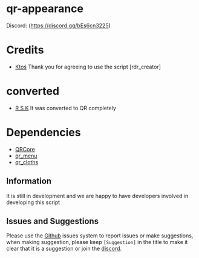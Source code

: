 # qr-appearance

Discord: (https://discord.gg/bEs6cn3225)

# Credits
* [Ktoś](https://github.com/Ktos93) Thank you for agreeing to use the script [rdr_creator]

# converted
* [R S K](https://github.com/mn9-29) It was converted to QR completely

# Dependencies
* [QRCore](https://github.com/QRCore-RedM-Re)
* [qr_menu](https://github.com/QRCore-RedM-Re/qr_menu)
* [qr_cloths](https://github.com/QRCore-RedM-Re/qr-clothes)

## Information

It is still in development and we are happy to have developers involved in developing this script

## Issues and Suggestions
Please use the [Github](https://github.com/QRCore-RedM-Re) issues system to report issues or make suggestions, when making suggestion, please keep `[Suggestion]` in the title to make it clear that it is a suggestion or join the 
[discord](https://discord.gg/bEs6cn3225).
